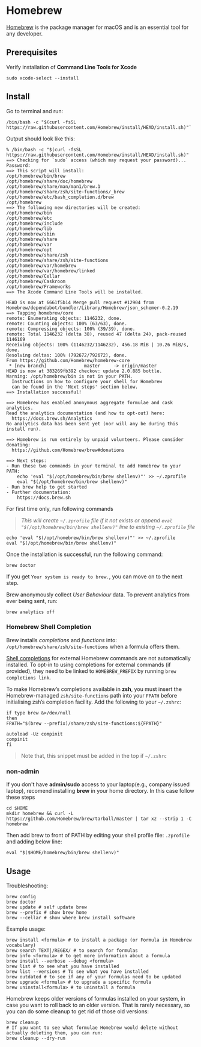 # Homebrew

[Homebrew](https://brew.sh) is the package manager for macOS and is an essential tool for any developer.

## Prerequisites

Verify installation of **Command Line Tools for Xcode**
```shell
sudo xcode-select --install
```

## Install

Go to terminal and run:

```shell
/bin/bash -c "$(curl -fsSL https://raw.githubusercontent.com/Homebrew/install/HEAD/install.sh)"`
```

Output should look like this:

```log
% /bin/bash -c "$(curl -fsSL https://raw.githubusercontent.com/Homebrew/install/HEAD/install.sh)"
==> Checking for `sudo` access (which may request your password)...
Password:
==> This script will install:
/opt/homebrew/bin/brew
/opt/homebrew/share/doc/homebrew
/opt/homebrew/share/man/man1/brew.1
/opt/homebrew/share/zsh/site-functions/_brew
/opt/homebrew/etc/bash_completion.d/brew
/opt/homebrew
==> The following new directories will be created:
/opt/homebrew/bin
/opt/homebrew/etc
/opt/homebrew/include
/opt/homebrew/lib
/opt/homebrew/sbin
/opt/homebrew/share
/opt/homebrew/var
/opt/homebrew/opt
/opt/homebrew/share/zsh
/opt/homebrew/share/zsh/site-functions
/opt/homebrew/var/homebrew
/opt/homebrew/var/homebrew/linked
/opt/homebrew/Cellar
/opt/homebrew/Caskroom
/opt/homebrew/Frameworks
==> The Xcode Command Line Tools will be installed.

HEAD is now at 6661f5b14 Merge pull request #12904 from Homebrew/dependabot/bundler/Library/Homebrew/json_schemer-0.2.19
==> Tapping homebrew/core
remote: Enumerating objects: 1146232, done.
remote: Counting objects: 100% (63/63), done.
remote: Compressing objects: 100% (39/39), done.
remote: Total 1146232 (delta 38), reused 47 (delta 24), pack-reused 1146169
Receiving objects: 100% (1146232/1146232), 456.18 MiB | 10.26 MiB/s, done.
Resolving deltas: 100% (792672/792672), done.
From https://github.com/Homebrew/homebrew-core
 * [new branch]              master     -> origin/master
HEAD is now at 383269fb392 checkov: update 2.0.885 bottle.
Warning: /opt/homebrew/bin is not in your PATH.
  Instructions on how to configure your shell for Homebrew
  can be found in the 'Next steps' section below.
==> Installation successful!

==> Homebrew has enabled anonymous aggregate formulae and cask analytics.
Read the analytics documentation (and how to opt-out) here:
  https://docs.brew.sh/Analytics
No analytics data has been sent yet (nor will any be during this install run).

==> Homebrew is run entirely by unpaid volunteers. Please consider donating:
  https://github.com/Homebrew/brew#donations

==> Next steps:
- Run these two commands in your terminal to add Homebrew to your PATH:
    echo 'eval "$(/opt/homebrew/bin/brew shellenv)"' >> ~/.zprofile
    eval "$(/opt/homebrew/bin/brew shellenv)"
- Run brew help to get started
- Further documentation:
    https://docs.brew.sh
```

For first time only, run following commands<br/>

> _This will create `~/.zprofile` file if it not exists or append `eval "$(/opt/homebrew/bin/brew shellenv)"` line to existing `~/.zprofile` file_

```shell
echo 'eval "$(/opt/homebrew/bin/brew shellenv)"' >> ~/.zprofile
eval "$(/opt/homebrew/bin/brew shellenv)"
```

Once the installation is successful, run the following command:

```shell
brew doctor
```

If you get `Your system is ready to brew.`, you can move on to the next step.

Brew anonymously collect _User Behaviour_ data. To prevent analytics from ever being sent, run:
```shell
brew analytics off
```

### Homebrew Shell Completion
Brew installs _completions_ and _functions_  into: `/opt/homebrew/share/zsh/site-functions` when a formula offers them.

[Shell completions](https://docs.brew.sh/Shell-Completion) for external Homebrew commands are not automatically installed. To opt-in to using completions for external commands (if provided), they need to be linked to `HOMEBREW_PREFIX` by running `brew completions link`.

To make Homebrew’s completions available in **zsh**, you must insert the Homebrew-managed `zsh/site-functions` path into your `FPATH` before initialising zsh’s completion facility. Add the following to your `~/.zshrc`:
```shell
if type brew &>/dev/null
then
FPATH="$(brew --prefix)/share/zsh/site-functions:${FPATH}"

autoload -Uz compinit
compinit
fi
```
> Note that, this snippet must be added in the top if `~/.zshrc`

### non-admin

If you don't have **admin/sudo** access to your laptop(e.g., company issued laptop), recomend installing **brew** in your home directory.
In this case follow these steps

```shell
cd $HOME
mkdir homebrew && curl -L https://github.com/Homebrew/brew/tarball/master | tar xz --strip 1 -C homebrew
```

Then add brew to front of PATH by editing your shell profile file: `.zprofile` and adding below line:

```
eval "$($HOME/homebrew/bin/brew shellenv)"
```

## Usage

Troubleshooting:
```shell
brew config
brew doctor
brew update # self update brew
brew --prefix # show brew home
brew --cellar # show where brew install software
```

Example usage:
```shell
brew install <formula> # to install a package (or Formula in Homebrew vocabulary) 
brew search TEXT|/REGEX/ # to search for formulas
brew info <formula> # to get more information about a formula
brew install --verbose --debug <formula>
brew list # to see what you have installed
brew list --versions # To see what you have installed
brew outdated # to see if any of your formulas need to be updated
brew upgrade <formula> # to upgrade a specific formula 
brew uninstall<formula> # to uninstall a formula 
```

Homebrew keeps older versions of formulas installed on your system, in case you want to roll back to an older version. 
That is rarely necessary, so you can do some cleanup to get rid of those old versions:

```shell
brew cleanup
# If you want to see what formulae Homebrew would delete without actually deleting them, you can run:
brew cleanup --dry-run 
```
